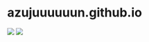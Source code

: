 # azujuuuuuun.github.io

![](https://github.com/azujuuuuuun/azujuuuuuun.github.io/workflows/.github/workflows/continuous-delivery-workflow.yml/badge.svg)
![](https://github.com/azujuuuuuun/azujuuuuuun.github.io/workflows/.github/workflows/continuous-delivery-workflow.yml/badge.svg)
